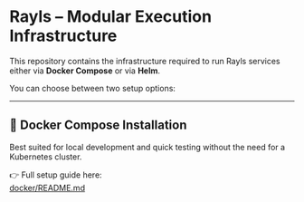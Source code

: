 # Rayls – Modular Execution Infrastructure

This repository contains the infrastructure required to run Rayls services either via **Docker Compose** or via **Helm**.

You can choose between two setup options:

---

## 🐳 Docker Compose Installation

Best suited for local development and quick testing without the need for a Kubernetes cluster.

👉 Full setup guide here:  
[docker/README.md](docker/README.md)